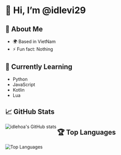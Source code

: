 # 👋 Hi, I’m @idlevi29

## 👀 About Me
- 🌍 Based in VietNam
- ⚡ Fun fact: Nothing

## 🌱 Currently Learning
- Python
- JavaScript
- Kotlin
- Lua
## 📈 GitHub Stats
<img align="left" src="https://github-readme-stats.vercel.app/api?username=idlehoa&show_icons=true&theme=radical" alt="idlehoa's GitHub stats" />

## 🏆 Top Languages
<img align="left" src="https://github-readme-stats.vercel.app/api/top-langs/?username=idlehoa&layout=compact&theme=radical" alt="Top Languages" />

<!---
idlehoa/idlehoa is a ✨ special ✨ repository because its `README.md` (this file) appears on your GitHub profile.
You can click the Preview link to take a look at your changes.
--->
